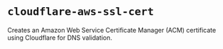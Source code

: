 # `cloudflare-aws-ssl-cert`

Creates an Amazon Web Service Certificate Manager (ACM) certificate using Cloudflare for DNS validation.
